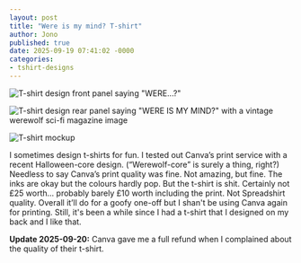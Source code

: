 ```yaml
---
layout: post
title: "Were is my mind? T-shirt"
author: Jono
published: true
date: 2025-09-19 07:41:02 -0000
categories: 
- tshirt-designs
---
```

![T-shirt design front panel saying "WERE...?"](https://ellis.scot/uploads/werewolftee1.png)

![T-shirt design rear panel saying "WERE IS MY MIND?" with a vintage werewolf sci-fi magazine image](https://ellis.scot/uploads/werewolftee2.png)

![T-shirt mockup](https://ellis.scot/uploads/werewolftee3.png)

I sometimes design t-shirts for fun. I tested out Canva’s print service with a recent Halloween-core design. (“Werewolf-core” is surely a thing, right?) Needless to say Canva’s print quality was fine. Not amazing, but fine. The inks are okay but the colours hardly pop. But the t-shirt is shit. Certainly not £25 worth... probably barely £10 worth including the print. Not Spreadshirt quality. Overall it’ll do for a goofy one-off but I shan't be using Canva again for printing. Still, it's been a while since I had a t-shirt that I designed on my back and I like that. 

**Update 2025-09-20:** Canva gave me a full refund when I complained about the quality of their t-shirt. 
